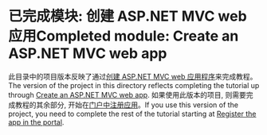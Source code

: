 # <a name="completed-module-create-an-aspnet-mvc-web-app"></a><span data-ttu-id="a4ac7-101">已完成模块: 创建 ASP.NET MVC web 应用</span><span class="sxs-lookup"><span data-stu-id="a4ac7-101">Completed module: Create an ASP.NET MVC web app</span></span>

<span data-ttu-id="a4ac7-102">此目录中的项目版本反映了通过[创建 ASP.NET MVC web 应用程序](https://docs.microsoft.com/graph/tutorials/aspnet?tutorial-step=1)来完成教程。</span><span class="sxs-lookup"><span data-stu-id="a4ac7-102">The version of the project in this directory reflects completing the tutorial up through [Create an ASP.NET MVC web app](https://docs.microsoft.com/graph/tutorials/aspnet?tutorial-step=1).</span></span> <span data-ttu-id="a4ac7-103">如果使用此版本的项目, 则需要完成教程的其余部分, 开始在[门户中注册应用](https://docs.microsoft.com/graph/tutorials/aspnet?tutorial-step=2)。</span><span class="sxs-lookup"><span data-stu-id="a4ac7-103">If you use this version of the project, you need to complete the rest of the tutorial starting at [Register the app in the portal](https://docs.microsoft.com/graph/tutorials/aspnet?tutorial-step=2).</span></span>
